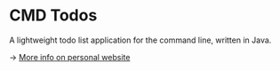 # CMD Todos

A lightweight todo list application for the command line, written in Java.

-> [More info on personal website](https://jcvogler.com/projects/cmdtodos)
